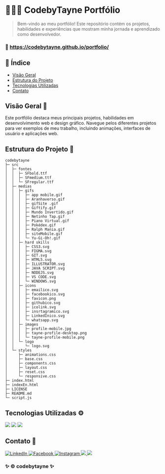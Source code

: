 # 👨🏽‍💻 CodebyTayne Portfólio

> Bem-vindo ao meu portfólio! Este repositório contém os projetos, habilidades e experiências que mostram minha jornada e aprendizado como desenvolvedor.

### 🔗 https://codebytayne.github.io/portfolio/

## 🎯 Índice

- [Visão Geral](#visão-geral)
- [Estrutura do Projeto](#estrutura-do-projeto)
- [Tecnologias Utilizadas](#tecnologias-utilizadas)
- [Contato](#contato)

## Visão Geral 👀

Este portfólio destaca meus principais projetos, habilidades em desenvolvimento web e design gráfico. Navegue pelos diferentes projetos para ver exemplos de meu trabalho, incluindo animações, interfaces de usuário e aplicações web.

## Estrutura do Projeto 📂

```plaintext
codebytayne                            
├─ src                                 
│  ├─ fontes                           
│  │  ├─ SFbold.ttf                    
│  │  ├─ SFmedium.ttf                  
│  │  └─ SFregular.ttf                 
│  ├─ medias                           
│  │  ├─ gifs                          
│  │  │  ├─ app mobile.gif             
│  │  │  ├─ Aranhaverso.gif            
│  │  │  ├─ gifSite .gif               
│  │  │  ├─ Giftify.gif                
│  │  │  ├─ Mundo Invertido.gif        
│  │  │  ├─ Netinho Tap.gif            
│  │  │  ├─ Piano Virtual.gif          
│  │  │  ├─ Pokédex.gif                
│  │  │  ├─ Ralph Mania.gif            
│  │  │  ├─ siteMobile.gif             
│  │  │  └─ Yu-Gi-Oh!.gif              
│  │  ├─ hard skills                   
│  │  │  ├─ CSS3.svg                   
│  │  │  ├─ FIGMA.svg                  
│  │  │  ├─ GIT.svg                    
│  │  │  ├─ HTML5.svg                  
│  │  │  ├─ ILLUSTRATOR.svg            
│  │  │  ├─ JAVA SCRIPT.svg            
│  │  │  ├─ NODEJS.svg                 
│  │  │  ├─ VS CODE.svg                
│  │  │  └─ WINDOWS.svg                
│  │  ├─ icons                         
│  │  │  ├─ emailico.svg               
│  │  │  ├─ facebookico.svg            
│  │  │  ├─ favicon.png                
│  │  │  ├─ githubico.svg              
│  │  │  ├─ icolink.svg                
│  │  │  ├─ insrtagramico.svg          
│  │  │  ├─ LinkedInico.svg            
│  │  │  └─ whatsapp.svg               
│  │  ├─ images                        
│  │  │  ├─ profile-mobile.jpg         
│  │  │  ├─ tayne-profile-desktop.png  
│  │  │  └─ tayne-profile-mobile.png   
│  │  └─ logo                          
│  │     └─ logo.svg                   
│  └─ styles                           
│     ├─ animations.css                
│     ├─ base.css                      
│     ├─ components.css                
│     ├─ layout.css                    
│     ├─ reset.css                     
│     └─ responsive.css                
├─ index.html                          
├─ indexEn.html                        
├─ LICENSE                             
├─ README.md                           
└─ script.js                           
```

## Tecnologias Utilizadas ⚙️

<img src="https://img.shields.io/badge/JavaScript-F7DF1E?style=for-the-badge&logo=javascript&logoColor=black"/>
<img src="https://img.shields.io/badge/HTML5-E34F26?style=for-the-badge&logo=html5&logoColor=white"/>
<img src="https://img.shields.io/badge/CSS3-1572B6?style=for-the-badge&logo=css3&logoColor=white"/>

## Contato 📲

 <a href="https://www.linkedin.com/in/taynelc/"> <img src="https://img.shields.io/badge/LinkedIn-0077B5?style=for-the-badge&logo=linkedin&logoColor=white" alt="LinkedIn" /> </a> 
 <a href="https://www.facebook.com/tayneleite/"> <img src="https://img.shields.io/badge/Facebook-1877F2?style=for-the-badge&logo=facebook&logoColor=white" alt="Facebook" /> </a> 
 <a href="https://www.instagram.com/tayne.iso/"> <img src="https://img.shields.io/badge/-Instagram-%23E4405F?style=for-the-badge&logo=instagram&logoColor=white" alt="Instagram" /> </a>
 <a href="https://wa.me/+5581984660738/"> <img src="https://img.shields.io/badge/WhatsApp-25D366?style=for-the-badge&logo=whatsapp&logoColor=white" /> </a>
 <a href="mailto:taynecosta02@gmail.com/"> <img src="https://img.shields.io/badge/Gmail-333333?style=for-the-badge&logo=gmail&logoColor=red" /> </a> 


 ### ✨ © codebytayne ✨
